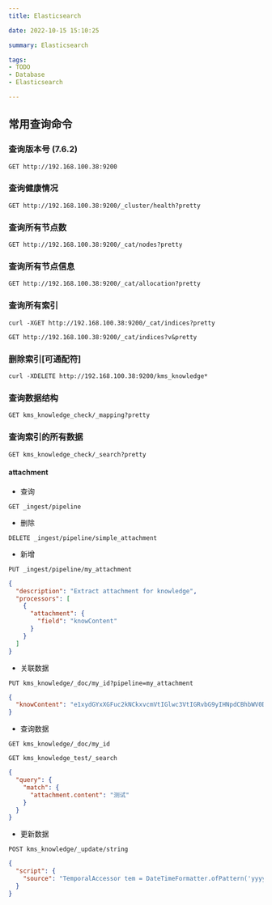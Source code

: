 ```yaml
---
title: Elasticsearch

date: 2022-10-15 15:10:25

summary: Elasticsearch

tags:
- TODO
- Database
- Elasticsearch

---
```


## 常用查询命令

### 查询版本号 (7.6.2)

```http request
GET http://192.168.100.38:9200
```

### 查询健康情况

```http request
GET http://192.168.100.38:9200/_cluster/health?pretty
```

### 查询所有节点数

```http request
GET http://192.168.100.38:9200/_cat/nodes?pretty
```

### 查询所有节点信息

```http request
GET http://192.168.100.38:9200/_cat/allocation?pretty
```

### 查询所有索引

```shell
curl -XGET http://192.168.100.38:9200/_cat/indices?pretty
```

```http request
GET http://192.168.100.38:9200/_cat/indices?v&pretty
```

### 删除索引[可通配符]

```shell
curl -XDELETE http://192.168.100.38:9200/kms_knowledge*
```

### 查询数据结构

```http request
GET kms_knowledge_check/_mapping?pretty
```

### 查询索引的所有数据

```http request
GET kms_knowledge_check/_search?pretty
```

#### attachment

+ 查询

```http request
GET _ingest/pipeline
```

+ 删除

```http request
DELETE _ingest/pipeline/simple_attachment
```

+ 新增

```http request
PUT _ingest/pipeline/my_attachment
```

```json
{
  "description": "Extract attachment for knowledge",
  "processors": [
    {
      "attachment": {
        "field": "knowContent"
      }
    }
  ]
}
```

+ 关联数据

```http request
PUT kms_knowledge/_doc/my_id?pipeline=my_attachment
```

```json
{
  "knowContent": "e1xydGYxXGFuc2kNCkxvcmVtIGlwc3VtIGRvbG9yIHNpdCBhbWV0DQpccGFyIH0="
}
```

+ 查询数据

```http request
GET kms_knowledge/_doc/my_id
```

```http request
GET kms_knowledge_test/_search
```

```json
{
  "query": {
    "match": {
      "attachment.content": "测试"
    }
  }
}
```

+ 更新数据

```http request
POST kms_knowledge/_update/string
```

```json
{
  "script": {
    "source": "TemporalAccessor tem = DateTimeFormatter.ofPattern('yyyy-MM-dd HH:mm:ss', Locale.CHINA).parse(ctx._source['sysCreateTime']); ctx._source['countHot'] = 1 + tem.getLong(ChronoField.EPOCH_DAY);"
  }
}
```
